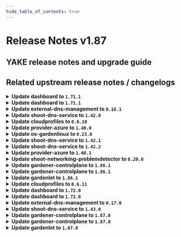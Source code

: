 ```yaml
---
hide_table_of_contents: true
---
```


# Release Notes v1.87

## YAKE release notes and upgrade guide

## Related upstream release notes / changelogs


<details>
<summary><b>Update dashboard to <code>1.71.1</code></b></summary>

# [gardener/dashboard]

## 🐛 Bug Fixes

- `[USER]` Fixed an issue where the error message `_all is not a function` was displayed on the `ALL PROJECTS` page. by @holgerkoser [#1663]

## Docker Images
- dashboard: `europe-docker.pkg.dev/gardener-project/releases/gardener/dashboard:1.71.1`


</details>

<details>
<summary><b>Update dashboard to <code>1.71.1</code></b></summary>

# [gardener/dashboard]

## 🐛 Bug Fixes

- `[USER]` Fixed an issue where the error message `_all is not a function` was displayed on the `ALL PROJECTS` page. by @holgerkoser [#1663]

## Docker Images
- dashboard: `europe-docker.pkg.dev/gardener-project/releases/gardener/dashboard:1.71.1`


</details>

<details>
<summary><b>Update external-dns-management to <code>0.16.1</code></b></summary>

# [gardener/external-dns-management]

## ⚠️ Breaking Changes

- `[OPERATOR]` Change OCI Image Registry from GCR (`eu.gcr.io/gardener-project`) to Artifact-Registry (`europe-docker.pkg.dev/gardener-project/releases`). Users should update their references.
   by @ccwienk [#342]
- `[OPERATOR]` rfc2136 provider expects TSIGSecret in base64 encoded format (previously base64 decoded was expected) by @Avarei [#347]
## ✨ New Features

- `[USER]` [AWS Route53] Create an additional alias `AAAA` record for load balancers (NLBs) if load balancer target domain name has an IPv6 address. by @MartinWeindel [#341]
## 🏃 Others

- `[OPERATOR]` Bumps golang from 1.21.4 to 1.21.5. by @dependabot[bot] [#338]
- `[DEVELOPER]` Remove vendoring by @MartinWeindel [#345]

## Docker Images
- dns-controller-manager: `europe-docker.pkg.dev/gardener-project/releases/dns-controller-manager:v0.16.1`


</details>

<details>
<summary><b>Update shoot-dns-service to <code>1.42.0</code></b></summary>

# [gardener/external-dns-management]

## ⚠️ Breaking Changes

- `[OPERATOR]` rfc2136 provider expects TSIGSecret in base64 encoded format (previously base64 decoded was expected) by @Avarei [gardener/external-dns-management#347]
- `[OPERATOR]` Change OCI Image Registry from GCR (`eu.gcr.io/gardener-project`) to Artifact-Registry (`europe-docker.pkg.dev/gardener-project/releases`). Users should update their references.
   by @ccwienk [gardener/external-dns-management#342]
## ✨ New Features

- `[USER]` [AWS Route53] Create an additional alias `AAAA` record for load balancers (NLBs) if load balancer target domain name has an IPv6 address. by @MartinWeindel [gardener/external-dns-management#341]
## 🏃 Others

- `[DEVELOPER]` Remove vendoring by @MartinWeindel [gardener/external-dns-management#345]
- `[OPERATOR]` Bumps golang from 1.21.4 to 1.21.5. by @dependabot[bot] [gardener/external-dns-management#338]
# [gardener/gardener-extension-shoot-dns-service]

## 🏃 Others

- `[OPERATOR]` Bump github.com/gardener/gardener from 1.85.0 to 1.86.0. by @MartinWeindel [#268]
- `[DEVELOPER]` Remove vendoring from project by @MartinWeindel [#268]

</details>

<details>
<summary><b>Update cloudprofiles to <code>0.6.10</code></b></summary>

**Full Changelog**: https://github.com/gardener-community/cloudprofiles/compare/0.6.9...0.6.10

</details>

<details>
<summary><b>Update provider-azure to <code>1.40.0</code></b></summary>

# [gardener/gardener-extension-provider-azure]

## ⚠️ Breaking Changes

- `[OPERATOR]` Change OCI Image Registry from GCR (`eu.gcr.io/gardener-project`) to Artifact-Registry (`europe-docker.pkg.dev/gardener-project/releases`). Users should update their references.
   by @ccwienk [#762]
## 🐛 Bug Fixes

- `[OPERATOR]` A bug which caused an empty `vmType` under certain conditions has been fixed. Empty `vmType`s prevent load balancers from being deleted on Kubernetes v1.28 shoots. by @oliver-goetz [#754]
## 🏃 Others

- `[DEVELOPER]` Add new unit tests. by @axel7born [#751]
- `[OPERATOR]` Updated azurecsi-file image -> `v1.29.2` by @kon-angelo [#760]
- `[OPERATOR]` Set azurefile-csi CSIDriver object to support ephemeral disks. by @kon-angelo [#756]
- `[OPERATOR]` Add new flow-based infrastructure reconciler. by @kon-angelo [#739]
- `[OPERATOR]` Set azurefile-csi CSIDriver object with `attachRequired` to false. by @kon-angelo [#756]
- `[DEPENDENCY]` Vendor gardener `v1.83.3` by @kon-angelo [#764]

## Docker Images
- gardener-extension-admission-azure: `europe-docker.pkg.dev/gardener-project/releases/gardener/extensions/admission-azure:v1.40.0`
- gardener-extension-provider-azure: `europe-docker.pkg.dev/gardener-project/releases/gardener/extensions/provider-azure:v1.40.0`


</details>

<details>
<summary><b>Update os-gardenlinux to <code>0.23.0</code></b></summary>

# [gardener/gardener-extension-os-gardenlinux]

## ⚠️ Breaking Changes

- `[OPERATOR]` Change OCI Image Registry from GCR (`eu.gcr.io/gardener-project`) to Artifact-Registry (`europe-docker.pkg.dev/gardener-project/releases`) by @ccwienk [#134]
- `[OPERATOR]` hardcoded cgroup driver for containerd and kubelet to systemd for ALL new nodes. Requires the Gardener installation to only have Gardenlinux versions with cgroups-v2 only. This includes GL 934 and up. by @danielfoehrKn [#133]
## 📰 Noteworthy

- `[OPERATOR]` This extension is now prepared to run with an enabled `UseGardenerNodeAgent` feature gate. by @rfranzke [#130]
## ✨ New Features

- `[USER]` `os-gardenlinux` extension now supports [Shoot Force Deletion](https://github.com/gardener/gardener/blob/master/docs/usage/shoot_operations.md#force-deletion).  by @acumino [#131]
## 🏃 Others

- `[OPERATOR]` The following dependency is updated:
  - github.com/gardener/gardener: v1.77.1-> v1.80.0
  - k8s.io/* : v0.26.3 -> v0.28.2
  - sigs.k8s.io/controller-runtime: v0.14.6-> v0.16.2 by @acumino [#127]

## Docker Images
- gardener-extension-os-gardenlinux: `europe-docker.pkg.dev/gardener-project/releases/gardener/extensions/os-gardenlinux:v0.23.0`


</details>

<details>
<summary><b>Update shoot-dns-service to <code>1.42.1</code></b></summary>

# [gardener/gardener-extension-shoot-dns-service]

## 🐛 Bug Fixes

- `[OPERATOR]` An issue has been fixed that led to invalid webhook configurations after the admission controller rotated the CA and server certificates. by @timuthy [#278]

</details>

<details>
<summary><b>Update shoot-dns-service to <code>1.42.2</code></b></summary>

# [gardener/gardener-extension-shoot-dns-service]

## 🏃 Others

- `[OPERATOR]` Downgrade dns-controller-manager from `v0.16.1` to `v0.16.0` to disable newly introduced feature "Create alias AAAA records for load balancers if target domain name has an IPv6 address" because of leaking `AAAA` under some circumstances. by @MartinWeindel [#279]

</details>

<details>
<summary><b>Update provider-azure to <code>1.40.1</code></b></summary>

# [gardener/gardener-extension-provider-azure]

## 🐛 Bug Fixes

- `[USER]` Disk detachment step is skipped while terminating terminal state vms. Terminal state vms have `provisioningState` as `Failed` by @himanshu-kun [#773]

## Docker Images
- gardener-extension-admission-azure: `europe-docker.pkg.dev/gardener-project/releases/gardener/extensions/admission-azure:v1.40.1`
- gardener-extension-provider-azure: `europe-docker.pkg.dev/gardener-project/releases/gardener/extensions/provider-azure:v1.40.1`


</details>

<details>
<summary><b>Update shoot-networking-problemdetector to <code>0.20.0</code></b></summary>

# [gardener/network-problem-detector]

## ⚠️ Breaking Changes

- `[OPERATOR]` Change OCI Image Registry from GCR (`eu.gcr.io/gardener-project`) to Artifact-Registry (`europe-docker.pkg.dev/gardener-project/releases`). Users should update their references.
   by @ccwienk [gardener/network-problem-detector#53]
## 🏃 Others

- `[OPERATOR]` Bumps golang from 1.21.3 to 1.21.4. by @dependabot[bot] [gardener/network-problem-detector#51]
- `[OPERATOR]` Fix image repository for releases by @MartinWeindel [gardener/network-problem-detector#55]
- `[OPERATOR]` Bumps golang from 1.21.4 to 1.21.5. by @dependabot[bot] [gardener/network-problem-detector#52]
- `[DEVELOPER]` remove vendoring by @MartinWeindel [gardener/network-problem-detector#54]
# [gardener/gardener-extension-shoot-networking-problemdetector]

## 🏃 Others

- `[OPERATOR]` Bump github.com/gardener/gardener from 1.84.0 to 1.84.1. by @dependabot[bot] [#106]
- `[OPERATOR]` Bump github.com/gardener/gardener from 1.81.1 to 1.82.0. by @dependabot[bot] [#99]
- `[OPERATOR]` Bump github.com/gardener/gardener from 1.83.0 to 1.84.0. by @dependabot[bot] [#105]
- `[OPERATOR]` Bump github.com/gardener/gardener from 1.82.0 to 1.82.1. by @dependabot[bot] [#100]
- `[OPERATOR]` Bump github.com/gardener/gardener from 1.85.0 to 1.86.0. by @dependabot[bot] [#111]
- `[OPERATOR]` Bump github.com/gardener/gardener from 1.82.1 to 1.83.0. by @dependabot[bot] [#102]
- `[OPERATOR]` Bumps [github.com/gardener/gardener](https://github.com/gardener/gardener) from 1.80.1 to 1.81.1. by @dependabot[bot] [#97]
- `[OPERATOR]` Bump github.com/gardener/gardener from 1.84.1 to 1.85.0. by @dependabot[bot] [#108]

## Docker Images
- gardener-extension-shoot-networking-problemdetector: `europe-docker.pkg.dev/gardener-project/releases/gardener/extensions/shoot-networking-problemdetector:v0.20.0`


</details>

<details>
<summary><b>Update gardener-controlplane to <code>1.86.1</code></b></summary>

# [gardener/etcd-druid]

## ⚠️ Breaking Changes

- `[OPERATOR]` Change OCI Image Registry from GCR (`eu.gcr.io/gardener-project`) to Artifact-Registry (`europe-docker.pkg.dev/gardener-project/releases`). Users should update their references. by @shreyas-s-rao [gardener/etcd-druid#756]
# [gardener/etcd-backup-restore]

## 🏃 Others

- `[OPERATOR]` Dynamic loading of IaaS credentials is now optimized to make use of file system information instead of calculating a hash of the credentials to detect changes. by @renormalize [gardener/etcd-backup-restore#670]
- `[OPERATOR]` A regression in chunk deletion behavior for openstack provider has now been fixed. by @shreyas-s-rao [gardener/etcd-backup-restore#703]
- `[OPERATOR]` Add unit tests for chunk deletion by @anveshreddy18 [gardener/etcd-backup-restore#685]
- `[USER]` Add support for overriding storage API endpoint for provider GCS, by setting environment variable `GOOGLE_STORAGE_API_ENDPOINT`, with the value in the format `http[s]://host[:port]/storage/v1/`. ⚠️ Note: GCS storage API endpoint will not be overridden for `copy` subcommand, since backup buckets may reside in different regions. by @shreyas-s-rao [gardener/etcd-backup-restore#691]

## Docker Images
- admission-controller-linux-amd64: `eu.gcr.io/gardener-project/gardener/admission-controller:v1.86.1`
- apiserver-linux-amd64: `eu.gcr.io/gardener-project/gardener/apiserver:v1.86.1`
- controller-manager-linux-amd64: `eu.gcr.io/gardener-project/gardener/controller-manager:v1.86.1`
- gardenlet-linux-amd64: `eu.gcr.io/gardener-project/gardener/gardenlet:v1.86.1`
- node-agent-linux-amd64: `eu.gcr.io/gardener-project/gardener/node-agent:v1.86.1`
- operator-linux-amd64: `eu.gcr.io/gardener-project/gardener/operator:v1.86.1`
- resource-manager-linux-amd64: `eu.gcr.io/gardener-project/gardener/resource-manager:v1.86.1`
- scheduler-linux-amd64: `eu.gcr.io/gardener-project/gardener/scheduler:v1.86.1`


</details>

<details>
<summary><b>Update gardener-controlplane to <code>1.86.1</code></b></summary>

# [gardener/etcd-druid]

## ⚠️ Breaking Changes

- `[OPERATOR]` Change OCI Image Registry from GCR (`eu.gcr.io/gardener-project`) to Artifact-Registry (`europe-docker.pkg.dev/gardener-project/releases`). Users should update their references. by @shreyas-s-rao [gardener/etcd-druid#756]
# [gardener/etcd-backup-restore]

## 🏃 Others

- `[OPERATOR]` Dynamic loading of IaaS credentials is now optimized to make use of file system information instead of calculating a hash of the credentials to detect changes. by @renormalize [gardener/etcd-backup-restore#670]
- `[OPERATOR]` A regression in chunk deletion behavior for openstack provider has now been fixed. by @shreyas-s-rao [gardener/etcd-backup-restore#703]
- `[OPERATOR]` Add unit tests for chunk deletion by @anveshreddy18 [gardener/etcd-backup-restore#685]
- `[USER]` Add support for overriding storage API endpoint for provider GCS, by setting environment variable `GOOGLE_STORAGE_API_ENDPOINT`, with the value in the format `http[s]://host[:port]/storage/v1/`. ⚠️ Note: GCS storage API endpoint will not be overridden for `copy` subcommand, since backup buckets may reside in different regions. by @shreyas-s-rao [gardener/etcd-backup-restore#691]

## Docker Images
- admission-controller-linux-amd64: `eu.gcr.io/gardener-project/gardener/admission-controller:v1.86.1`
- apiserver-linux-amd64: `eu.gcr.io/gardener-project/gardener/apiserver:v1.86.1`
- controller-manager-linux-amd64: `eu.gcr.io/gardener-project/gardener/controller-manager:v1.86.1`
- gardenlet-linux-amd64: `eu.gcr.io/gardener-project/gardener/gardenlet:v1.86.1`
- node-agent-linux-amd64: `eu.gcr.io/gardener-project/gardener/node-agent:v1.86.1`
- operator-linux-amd64: `eu.gcr.io/gardener-project/gardener/operator:v1.86.1`
- resource-manager-linux-amd64: `eu.gcr.io/gardener-project/gardener/resource-manager:v1.86.1`
- scheduler-linux-amd64: `eu.gcr.io/gardener-project/gardener/scheduler:v1.86.1`


</details>

<details>
<summary><b>Update gardenlet to <code>1.86.1</code></b></summary>

# [gardener/etcd-druid]

## ⚠️ Breaking Changes

- `[OPERATOR]` Change OCI Image Registry from GCR (`eu.gcr.io/gardener-project`) to Artifact-Registry (`europe-docker.pkg.dev/gardener-project/releases`). Users should update their references. by @shreyas-s-rao [gardener/etcd-druid#756]
# [gardener/etcd-backup-restore]

## 🏃 Others

- `[OPERATOR]` Dynamic loading of IaaS credentials is now optimized to make use of file system information instead of calculating a hash of the credentials to detect changes. by @renormalize [gardener/etcd-backup-restore#670]
- `[OPERATOR]` A regression in chunk deletion behavior for openstack provider has now been fixed. by @shreyas-s-rao [gardener/etcd-backup-restore#703]
- `[OPERATOR]` Add unit tests for chunk deletion by @anveshreddy18 [gardener/etcd-backup-restore#685]
- `[USER]` Add support for overriding storage API endpoint for provider GCS, by setting environment variable `GOOGLE_STORAGE_API_ENDPOINT`, with the value in the format `http[s]://host[:port]/storage/v1/`. ⚠️ Note: GCS storage API endpoint will not be overridden for `copy` subcommand, since backup buckets may reside in different regions. by @shreyas-s-rao [gardener/etcd-backup-restore#691]

## Docker Images
- admission-controller-linux-amd64: `eu.gcr.io/gardener-project/gardener/admission-controller:v1.86.1`
- apiserver-linux-amd64: `eu.gcr.io/gardener-project/gardener/apiserver:v1.86.1`
- controller-manager-linux-amd64: `eu.gcr.io/gardener-project/gardener/controller-manager:v1.86.1`
- gardenlet-linux-amd64: `eu.gcr.io/gardener-project/gardener/gardenlet:v1.86.1`
- node-agent-linux-amd64: `eu.gcr.io/gardener-project/gardener/node-agent:v1.86.1`
- operator-linux-amd64: `eu.gcr.io/gardener-project/gardener/operator:v1.86.1`
- resource-manager-linux-amd64: `eu.gcr.io/gardener-project/gardener/resource-manager:v1.86.1`
- scheduler-linux-amd64: `eu.gcr.io/gardener-project/gardener/scheduler:v1.86.1`


</details>

<details>
<summary><b>Update cloudprofiles to <code>0.6.11</code></b></summary>

**Full Changelog**: https://github.com/gardener-community/cloudprofiles/compare/0.6.10...0.6.11

</details>

<details>
<summary><b>Update dashboard to <code>1.72.0</code></b></summary>

# [gardener/dashboard]

## ⚠️ Breaking Changes

- `[USER]` Removed support for deprecated annotations. These annotations have been deprecated long time ago:
  - `garden.sapcloud.io/createdBy`. If you still have a cluster using this annotation, you can migrate it manually to `dashboard.gardener.cloud/created-by` if you need to
  - `shoot.garden.sapcloud.io/ignore`: If you still have a cluster using this annotation, you can migrate it manually to `shoot.gardener.cloud/ignore` if you need to by @grolu [#1669]
## ✨ New Features

- `[USER]` Streamlined Kubernetes cluster upgrades for enhanced user experience. We've removed non-eligible versions from the upgrade selection, replacing them with a hint to indicate the existence of more versions. Additionally, only supported versions are now highlighted on the version chip. To aid in version management, chips for deprecated versions will now display in a warning color, alerting users to the need for an upgrade by @grolu [#1683]
- `[USER]` Hidden GitHub comments will no longer be displayed on the Cluster Details page. by @holgerkoser [#1675]
- `[USER]` Added support to request a time-limited kubeconfig on the cluster details page. The lifetime can be configured on the settings page. This feature is disabled by default and can be enabled by the gardener dashboard operator. by @grolu [#1666]
- `[OPERATOR]` The feature to request a time-limited kubeconfig is disabled by default. You can enabled it via `.Values.global.dashboard.frontendConfig.shootAdminKubeconfig.enabled`. The maximum expiration seconds can be controlled via `.Values.global.dashboard.frontendConfig.shootAdminKubeconfig.maxExpirationSeconds`. by @grolu [#1666]
## 🐛 Bug Fixes

- `[USER]` The broken link to the permission configuration documentation for Azure secrets was fixed. by @MrBatschner [#1667]
- `[USER]` Fixed an issue on the member management page. Update members and service account dialog did not render correctly because of an issue with the input validation by @grolu [#1686]
- `[USER]` Project list: fixed issue where the second entry is highlighted on key-down in some cases by @petersutter [#1687]
- `[USER]` Fixed email check for account names: Non email user accounts are no longer converted to a `mailto` link by @grolu [#1669]
- `[USER]` Resolved an issue from Dashboard version `1.70` that prevented the display of descriptions in the 'Update Cluster Version' dropdown selection by @grolu [#1672]
- `[USER]` Improved Navigation in project list filter: Disabled spell check to enhance arrow key navigation reliability. This update addresses an issue where spell check functionality occasionally interfered with keyboard navigation by @grolu [#1696]
- `[USER]` Resolved a styling issue that affected the hover functionality in the Safari browser by @grolu [#1696]
## 🏃 Others

- `[USER]` Introduced tonal variations to our chips and alert designs, previously defined with outline styles by @grolu [#1681]
## 📖 Documentation

- `[USER]` Enhanced the `Connect Kubectl` documentation by @petersutter [#1679]
- `[DEVELOPER]` Updated the `Project Operations` kubeconfig documentation by @n-boshnakov [#1673]

## Docker Images
- dashboard: `europe-docker.pkg.dev/gardener-project/releases/gardener/dashboard:1.72.0`


</details>

<details>
<summary><b>Update dashboard to <code>1.72.0</code></b></summary>

# [gardener/dashboard]

## ⚠️ Breaking Changes

- `[USER]` Removed support for deprecated annotations. These annotations have been deprecated long time ago:
  - `garden.sapcloud.io/createdBy`. If you still have a cluster using this annotation, you can migrate it manually to `dashboard.gardener.cloud/created-by` if you need to
  - `shoot.garden.sapcloud.io/ignore`: If you still have a cluster using this annotation, you can migrate it manually to `shoot.gardener.cloud/ignore` if you need to by @grolu [#1669]
## ✨ New Features

- `[USER]` Streamlined Kubernetes cluster upgrades for enhanced user experience. We've removed non-eligible versions from the upgrade selection, replacing them with a hint to indicate the existence of more versions. Additionally, only supported versions are now highlighted on the version chip. To aid in version management, chips for deprecated versions will now display in a warning color, alerting users to the need for an upgrade by @grolu [#1683]
- `[USER]` Hidden GitHub comments will no longer be displayed on the Cluster Details page. by @holgerkoser [#1675]
- `[USER]` Added support to request a time-limited kubeconfig on the cluster details page. The lifetime can be configured on the settings page. This feature is disabled by default and can be enabled by the gardener dashboard operator. by @grolu [#1666]
- `[OPERATOR]` The feature to request a time-limited kubeconfig is disabled by default. You can enabled it via `.Values.global.dashboard.frontendConfig.shootAdminKubeconfig.enabled`. The maximum expiration seconds can be controlled via `.Values.global.dashboard.frontendConfig.shootAdminKubeconfig.maxExpirationSeconds`. by @grolu [#1666]
## 🐛 Bug Fixes

- `[USER]` The broken link to the permission configuration documentation for Azure secrets was fixed. by @MrBatschner [#1667]
- `[USER]` Fixed an issue on the member management page. Update members and service account dialog did not render correctly because of an issue with the input validation by @grolu [#1686]
- `[USER]` Project list: fixed issue where the second entry is highlighted on key-down in some cases by @petersutter [#1687]
- `[USER]` Fixed email check for account names: Non email user accounts are no longer converted to a `mailto` link by @grolu [#1669]
- `[USER]` Resolved an issue from Dashboard version `1.70` that prevented the display of descriptions in the 'Update Cluster Version' dropdown selection by @grolu [#1672]
- `[USER]` Improved Navigation in project list filter: Disabled spell check to enhance arrow key navigation reliability. This update addresses an issue where spell check functionality occasionally interfered with keyboard navigation by @grolu [#1696]
- `[USER]` Resolved a styling issue that affected the hover functionality in the Safari browser by @grolu [#1696]
## 🏃 Others

- `[USER]` Introduced tonal variations to our chips and alert designs, previously defined with outline styles by @grolu [#1681]
## 📖 Documentation

- `[USER]` Enhanced the `Connect Kubectl` documentation by @petersutter [#1679]
- `[DEVELOPER]` Updated the `Project Operations` kubeconfig documentation by @n-boshnakov [#1673]

## Docker Images
- dashboard: `europe-docker.pkg.dev/gardener-project/releases/gardener/dashboard:1.72.0`


</details>

<details>
<summary><b>Update external-dns-management to <code>0.17.0</code></b></summary>

# [gardener/external-dns-management]

## ✨ New Features

- `[USER]` [aws-route53] Support dual-stack AWS load balancers by creating additional AAAA record with alias target if annotation `service.beta.kubernetes.io/aws-load-balancer-ip-address-type=dualstack` (services only) or `dns.gardener.cloud/ip-stack=dual-stack` (ingresses,dnsentries, and services) is set. by @MartinWeindel [#350]
## 🏃 Others

- `[DEVELOPER]` Move canonicalhostedzone map of `aws-route53` provider to own package to allow reuse in [gardener/provider-aws](https://github.com/gardener/gardener-extension-provider-aws/). by @MartinWeindel [#348]

## Docker Images
- dns-controller-manager: `europe-docker.pkg.dev/gardener-project/releases/dns-controller-manager:v0.17.0`


</details>

<details>
<summary><b>Update shoot-dns-service to <code>1.43.0</code></b></summary>

# [gardener/external-dns-management]

## ✨ New Features

- `[USER]` [aws-route53] Support dual-stack AWS load balancers by creating additional AAAA record with alias target if annotation `service.beta.kubernetes.io/aws-load-balancer-ip-address-type=dualstack` (services only) or `dns.gardener.cloud/ip-stack=dual-stack` (ingresses,dnsentries, and services) is set. by @MartinWeindel [gardener/external-dns-management#350]
## 🏃 Others

- `[DEVELOPER]` Move canonicalhostedzone map of `aws-route53` provider to own package to allow reuse in [gardener/provider-aws](https://github.com/gardener/gardener-extension-provider-aws/). by @MartinWeindel [gardener/external-dns-management#348]
# [gardener/gardener-extension-shoot-dns-service]

## 🏃 Others

- `[OPERATOR]` The requirement for the admission controller to need cluster-wide read permissions for secrets has been dropped. by @timuthy [#280]
- `[OPERATOR]` Bumps golang from 1.21.5 to 1.21.6. by @dependabot[bot] [#283]
- `[DEVELOPER]` An issue causing the testmachinery test to fail to due to an outdated golang version in the TestDefinition is now fixed. by @ialidzhikov [#282]

## Docker Images
- gardener-extension-admission-shoot-dns-service: `europe-docker.pkg.dev/gardener-project/releases/gardener/extensions/admission-shoot-dns-service:v1.43.0`
- gardener-extension-shoot-dns-service: `europe-docker.pkg.dev/gardener-project/releases/gardener/extensions/shoot-dns-service:v1.43.0`


</details>

<details>
<summary><b>Update gardener-controlplane to <code>1.87.0</code></b></summary>

# [gardener/gardener]

## ⚠️ Breaking Changes

- `[DEPENDENCY]` The signature of `github.com/gardener/gardener/pkg/chartrenderer.RenderedChart#Files` has changed. by @acumino [#8877]
- `[OPERATOR]` The deprecated field `seed.spec.secretRef` has been removed from the Seed API. Please check your `Seed`s and remove any usage before upgrading to this Gardener version. by @acumino [#8896]
- `[OPERATOR]` Migration code for Plutono and Vali is now removed. Consider manual cleanup for longterm broken Shoots as described in the PR to avoid leaking Loki's PV. by @rickardsjp [#8999]
- `[DEVELOPER]` The `pkg/resourcemanager/predicate.ClassFilter.Active` function was replaced by `IsTransferringResponsibility` and `IsWaitForCleanupRequired`.   
  - `pkg/resourcemanager/predicate.ClassFilter.IsTransferringResponsibility` should be used to check whether the `.spec.class` field of a `ManagedResource` has changed and let the controller which was previously responsible for the `ManagedResource` perform any additional/cleanup tasks.  
  - `pkg/resourcemanager/predicate.ClassFilter.IsWaitForCleanupRequired` should be used by the controller to which the responsibility was transferred to determine whether it should wait for any tasks/cleanup activities made by the previously responsible controller. by @Kostov6 [#8886]
## 📰 Noteworthy

- `[OPERATOR]` The `ContainerdRegistryHostsDir` feature gate has been promoted to GA and is now locked to "enabled by default". by @ialidzhikov [#8979]
## ✨ New Features

- `[OPERATOR]` When hibernating a cluster, Gardener now assigns an error code `ERR_CLEANUP_CLUSTER_RESOURCES` to shoot clusters if (user) pods are still running in namespaces other than `kube-system`. by @benedictweis [#9060]
- `[OPERATOR]` `node-agent` checks health of `containerd` and `kubelet` now. This replaces the previous bash implementation of these health checks. by @majst01 [#8786]
- `[OPERATOR]` Gardener can now support clusters with Kubernetes version 1.29. To allow creation/update of 1.29 clusters you will have to update the version of your provider extension(s) to a version that supports 1.29 as well. Please consult the respective releases and notes in the provider extension's repository. by @acumino [#8976]
- `[OPERATOR]` The components managed by gardener now use PDBs with `unhealthyPodEvictionPolicy: AlwaysAllow` for clusters with kubernetes version >= 1.26. (For v1.26 clusters (shoots and virtual-garden cluster), the featuregate `PDBUnhealthyPodEvictionPolicy ` needs to be turned on in the kube-apiserver. From v1.27 this is enabled by default.) by @shafeeqes [#8969]
- `[DEVELOPER]` Add local setup for dual-stack seeds. by @axel7born [#8983]
- `[DEVELOPER]` Gardener can now support clusters with Kubernetes version 1.29. Extension developers have to prepare individual extensions as well to work with 1.29. by @acumino [#8976]
## 🐛 Bug Fixes

- `[OPERATOR]` False positive `PrometheusCantScrape` alerts for the etcd-druid job in the shoot control plane are no longer firing, even if the `--enable-backup-compaction` feature of `etcd-druid` is not turned on. by @istvanballok [#8988]
- `[OPERATOR]` Allow the `dependency-watchdog-prober` to patch `deployments` and `deployments/scale` resources. by @aaronfern [#9036]
- `[DEVELOPER]` Local single-zone gardener development setups should now work as expected again even if the istio ingress pods are not scheduled on the control plane node. by @ScheererJ [#8998]
- `[DEVELOPER]` Local gardener-operator and multi-zone gardener development setups now use `externalTrafficPolicy: Local` for inbound communication to mitigate cross-node network problems. by @ScheererJ [#8972]
## 🏃 Others

- `[OPERATOR]` The following dependency has been updated:  
  - `k8s.io/helm@v2.17.0+incompatible` -> `helm.sh/helm/v3@v3.10.3` by @acumino [#8877]
- `[OPERATOR]` Spreading istio pods across hosts is now enforced if there are enough hosts in a particular zone. by @ScheererJ [#8970]
- `[OPERATOR]` The following images are updated:  
  - `europe-docker.pkg.dev/gardener-project/releases/3rd/kubesphere/fluent-operator`: v2.3.0 -> v2.7.0  
  - `europe-docker.pkg.dev/gardener-project/releases/3rd/kubesphere/fluent-bit`: v2.1.4 -> v2.2.0 by @nickytd [#9031]
- `[OPERATOR]` The reliability of `kube-state-metrics` in the `garden` namespace of the `Seed` cluster has been improved to minimize periods of unavailability for Prometheus metric collection by @petersutter [#8931]
- `[OPERATOR]` The following image is updated:  
  - `quay.io/prometheus/prometheus`: `v2.47.0` -> `v2.48.1` by @istvanballok [#8994]
- `[OPERATOR]` kube-proxy is now running in non-privileged mode for K8s >= 1.29 Shoots. The work that needs privileged mode is extracted to an init container. See https://www.kubernetes.dev/blog/2024/01/05/kube-proxy-non-privileged/. by @shafeeqes [#9000]
- `[OPERATOR]` Plutono is updated to v7.5.28.  
  Vali and Valitail are updated to v2.2.13. by @nickytd [#9010]
- `[OPERATOR]` `nginx-ingress-controller` image is updated to `v1.9.5`. by @shafeeqes [#8997]
- `[OPERATOR]` Istio ingress gateway dashboard now always shows a graph for all istio namespaces even if no traffic was received in some of them. by @ScheererJ [#9032]
- `[OPERATOR]` kube-proxy's sidecar container no longer installs its tools at runtime, but comes with its toolset pre-installed. by @ScheererJ [#9006]
- `[DEVELOPER]` On startup, `gardenlet` now removes the `resources.gardener.cloud/gardener-resource-manager` finalizer from `Secret`s related to `ManagedResource`s. by @Kostov6 [#8912]
# [gardener/etcd-druid]

## ⚠️ Breaking Changes

- `[OPERATOR]` `EtcdWrapper` has progressed from the alpha stage to the beta stage, which now allows for its default usage in etcd-druid. If you prefer to continue using the etcd-custom-image, you can disable the EtcdWrapper by adjusting the feature flag. by @ishan16696 [gardener/etcd-druid#744]
## ✨ New Features

- `[USER]` Add support for overriding storage API endpoint for provider GCS, by adding new field `storageAPIEndpoint` in the GCP/GCS backup secret, with the value in the format `http[s]://host[:port]/storage/v1/`. ⚠️ Note: GCS storage API endpoint will not be overridden for `EtcdCopyBackupsTask`s, since backup buckets may reside in different regions. by @shreyas-s-rao [gardener/etcd-druid#737]
## 🏃 Others

- `[OPERATOR]` Adds documentation for local setup of Etcd Druid by @anveshreddy18 [gardener/etcd-druid#721]
- `[OPERATOR]` Documentation for the controllers of etcd-druid by @renormalize [gardener/etcd-druid#722]
- `[DEVELOPER]` Upgrade to go 1.21.4 by @seshachalam-yv [gardener/etcd-druid#727]
# [gardener/vpn2]

## 🏃 Others

- `[USER]` Security improvements to the `openvpn` configuration. Due to backwards incompatible change between the vpn server and client a short downtime is to be expected during the initial upgrade. by @dimityrmirchev [gardener/vpn2#53]
# [gardener/etcd-wrapper]

## 🏃 Others

- `[OPERATOR]` The `etcd` process now runs with umask set to `0077`, this way the files it creates have no permissions on `group` and `others` level. by @AleksandarSavchev [gardener/etcd-wrapper#16]

## Docker Images
- admission-controller: `europe-docker.pkg.dev/gardener-project/releases/gardener/admission-controller:v1.87.0`
- apiserver: `europe-docker.pkg.dev/gardener-project/releases/gardener/apiserver:v1.87.0`
- controller-manager: `europe-docker.pkg.dev/gardener-project/releases/gardener/controller-manager:v1.87.0`
- gardenlet: `europe-docker.pkg.dev/gardener-project/releases/gardener/gardenlet:v1.87.0`
- node-agent: `europe-docker.pkg.dev/gardener-project/releases/gardener/node-agent:v1.87.0`
- operator: `europe-docker.pkg.dev/gardener-project/releases/gardener/operator:v1.87.0`
- resource-manager: `europe-docker.pkg.dev/gardener-project/releases/gardener/resource-manager:v1.87.0`
- scheduler: `europe-docker.pkg.dev/gardener-project/releases/gardener/scheduler:v1.87.0`


</details>

<details>
<summary><b>Update gardener-controlplane to <code>1.87.0</code></b></summary>

# [gardener/gardener]

## ⚠️ Breaking Changes

- `[DEPENDENCY]` The signature of `github.com/gardener/gardener/pkg/chartrenderer.RenderedChart#Files` has changed. by @acumino [#8877]
- `[OPERATOR]` The deprecated field `seed.spec.secretRef` has been removed from the Seed API. Please check your `Seed`s and remove any usage before upgrading to this Gardener version. by @acumino [#8896]
- `[OPERATOR]` Migration code for Plutono and Vali is now removed. Consider manual cleanup for longterm broken Shoots as described in the PR to avoid leaking Loki's PV. by @rickardsjp [#8999]
- `[DEVELOPER]` The `pkg/resourcemanager/predicate.ClassFilter.Active` function was replaced by `IsTransferringResponsibility` and `IsWaitForCleanupRequired`.   
  - `pkg/resourcemanager/predicate.ClassFilter.IsTransferringResponsibility` should be used to check whether the `.spec.class` field of a `ManagedResource` has changed and let the controller which was previously responsible for the `ManagedResource` perform any additional/cleanup tasks.  
  - `pkg/resourcemanager/predicate.ClassFilter.IsWaitForCleanupRequired` should be used by the controller to which the responsibility was transferred to determine whether it should wait for any tasks/cleanup activities made by the previously responsible controller. by @Kostov6 [#8886]
## 📰 Noteworthy

- `[OPERATOR]` The `ContainerdRegistryHostsDir` feature gate has been promoted to GA and is now locked to "enabled by default". by @ialidzhikov [#8979]
## ✨ New Features

- `[OPERATOR]` When hibernating a cluster, Gardener now assigns an error code `ERR_CLEANUP_CLUSTER_RESOURCES` to shoot clusters if (user) pods are still running in namespaces other than `kube-system`. by @benedictweis [#9060]
- `[OPERATOR]` `node-agent` checks health of `containerd` and `kubelet` now. This replaces the previous bash implementation of these health checks. by @majst01 [#8786]
- `[OPERATOR]` Gardener can now support clusters with Kubernetes version 1.29. To allow creation/update of 1.29 clusters you will have to update the version of your provider extension(s) to a version that supports 1.29 as well. Please consult the respective releases and notes in the provider extension's repository. by @acumino [#8976]
- `[OPERATOR]` The components managed by gardener now use PDBs with `unhealthyPodEvictionPolicy: AlwaysAllow` for clusters with kubernetes version >= 1.26. (For v1.26 clusters (shoots and virtual-garden cluster), the featuregate `PDBUnhealthyPodEvictionPolicy ` needs to be turned on in the kube-apiserver. From v1.27 this is enabled by default.) by @shafeeqes [#8969]
- `[DEVELOPER]` Add local setup for dual-stack seeds. by @axel7born [#8983]
- `[DEVELOPER]` Gardener can now support clusters with Kubernetes version 1.29. Extension developers have to prepare individual extensions as well to work with 1.29. by @acumino [#8976]
## 🐛 Bug Fixes

- `[OPERATOR]` False positive `PrometheusCantScrape` alerts for the etcd-druid job in the shoot control plane are no longer firing, even if the `--enable-backup-compaction` feature of `etcd-druid` is not turned on. by @istvanballok [#8988]
- `[OPERATOR]` Allow the `dependency-watchdog-prober` to patch `deployments` and `deployments/scale` resources. by @aaronfern [#9036]
- `[DEVELOPER]` Local single-zone gardener development setups should now work as expected again even if the istio ingress pods are not scheduled on the control plane node. by @ScheererJ [#8998]
- `[DEVELOPER]` Local gardener-operator and multi-zone gardener development setups now use `externalTrafficPolicy: Local` for inbound communication to mitigate cross-node network problems. by @ScheererJ [#8972]
## 🏃 Others

- `[OPERATOR]` The following dependency has been updated:  
  - `k8s.io/helm@v2.17.0+incompatible` -> `helm.sh/helm/v3@v3.10.3` by @acumino [#8877]
- `[OPERATOR]` Spreading istio pods across hosts is now enforced if there are enough hosts in a particular zone. by @ScheererJ [#8970]
- `[OPERATOR]` The following images are updated:  
  - `europe-docker.pkg.dev/gardener-project/releases/3rd/kubesphere/fluent-operator`: v2.3.0 -> v2.7.0  
  - `europe-docker.pkg.dev/gardener-project/releases/3rd/kubesphere/fluent-bit`: v2.1.4 -> v2.2.0 by @nickytd [#9031]
- `[OPERATOR]` The reliability of `kube-state-metrics` in the `garden` namespace of the `Seed` cluster has been improved to minimize periods of unavailability for Prometheus metric collection by @petersutter [#8931]
- `[OPERATOR]` The following image is updated:  
  - `quay.io/prometheus/prometheus`: `v2.47.0` -> `v2.48.1` by @istvanballok [#8994]
- `[OPERATOR]` kube-proxy is now running in non-privileged mode for K8s >= 1.29 Shoots. The work that needs privileged mode is extracted to an init container. See https://www.kubernetes.dev/blog/2024/01/05/kube-proxy-non-privileged/. by @shafeeqes [#9000]
- `[OPERATOR]` Plutono is updated to v7.5.28.  
  Vali and Valitail are updated to v2.2.13. by @nickytd [#9010]
- `[OPERATOR]` `nginx-ingress-controller` image is updated to `v1.9.5`. by @shafeeqes [#8997]
- `[OPERATOR]` Istio ingress gateway dashboard now always shows a graph for all istio namespaces even if no traffic was received in some of them. by @ScheererJ [#9032]
- `[OPERATOR]` kube-proxy's sidecar container no longer installs its tools at runtime, but comes with its toolset pre-installed. by @ScheererJ [#9006]
- `[DEVELOPER]` On startup, `gardenlet` now removes the `resources.gardener.cloud/gardener-resource-manager` finalizer from `Secret`s related to `ManagedResource`s. by @Kostov6 [#8912]
# [gardener/etcd-druid]

## ⚠️ Breaking Changes

- `[OPERATOR]` `EtcdWrapper` has progressed from the alpha stage to the beta stage, which now allows for its default usage in etcd-druid. If you prefer to continue using the etcd-custom-image, you can disable the EtcdWrapper by adjusting the feature flag. by @ishan16696 [gardener/etcd-druid#744]
## ✨ New Features

- `[USER]` Add support for overriding storage API endpoint for provider GCS, by adding new field `storageAPIEndpoint` in the GCP/GCS backup secret, with the value in the format `http[s]://host[:port]/storage/v1/`. ⚠️ Note: GCS storage API endpoint will not be overridden for `EtcdCopyBackupsTask`s, since backup buckets may reside in different regions. by @shreyas-s-rao [gardener/etcd-druid#737]
## 🏃 Others

- `[OPERATOR]` Adds documentation for local setup of Etcd Druid by @anveshreddy18 [gardener/etcd-druid#721]
- `[OPERATOR]` Documentation for the controllers of etcd-druid by @renormalize [gardener/etcd-druid#722]
- `[DEVELOPER]` Upgrade to go 1.21.4 by @seshachalam-yv [gardener/etcd-druid#727]
# [gardener/vpn2]

## 🏃 Others

- `[USER]` Security improvements to the `openvpn` configuration. Due to backwards incompatible change between the vpn server and client a short downtime is to be expected during the initial upgrade. by @dimityrmirchev [gardener/vpn2#53]
# [gardener/etcd-wrapper]

## 🏃 Others

- `[OPERATOR]` The `etcd` process now runs with umask set to `0077`, this way the files it creates have no permissions on `group` and `others` level. by @AleksandarSavchev [gardener/etcd-wrapper#16]

## Docker Images
- admission-controller: `europe-docker.pkg.dev/gardener-project/releases/gardener/admission-controller:v1.87.0`
- apiserver: `europe-docker.pkg.dev/gardener-project/releases/gardener/apiserver:v1.87.0`
- controller-manager: `europe-docker.pkg.dev/gardener-project/releases/gardener/controller-manager:v1.87.0`
- gardenlet: `europe-docker.pkg.dev/gardener-project/releases/gardener/gardenlet:v1.87.0`
- node-agent: `europe-docker.pkg.dev/gardener-project/releases/gardener/node-agent:v1.87.0`
- operator: `europe-docker.pkg.dev/gardener-project/releases/gardener/operator:v1.87.0`
- resource-manager: `europe-docker.pkg.dev/gardener-project/releases/gardener/resource-manager:v1.87.0`
- scheduler: `europe-docker.pkg.dev/gardener-project/releases/gardener/scheduler:v1.87.0`


</details>

<details>
<summary><b>Update gardenlet to <code>1.87.0</code></b></summary>

# [gardener/gardener]

## ⚠️ Breaking Changes

- `[DEPENDENCY]` The signature of `github.com/gardener/gardener/pkg/chartrenderer.RenderedChart#Files` has changed. by @acumino [#8877]
- `[OPERATOR]` The deprecated field `seed.spec.secretRef` has been removed from the Seed API. Please check your `Seed`s and remove any usage before upgrading to this Gardener version. by @acumino [#8896]
- `[OPERATOR]` Migration code for Plutono and Vali is now removed. Consider manual cleanup for longterm broken Shoots as described in the PR to avoid leaking Loki's PV. by @rickardsjp [#8999]
- `[DEVELOPER]` The `pkg/resourcemanager/predicate.ClassFilter.Active` function was replaced by `IsTransferringResponsibility` and `IsWaitForCleanupRequired`.   
  - `pkg/resourcemanager/predicate.ClassFilter.IsTransferringResponsibility` should be used to check whether the `.spec.class` field of a `ManagedResource` has changed and let the controller which was previously responsible for the `ManagedResource` perform any additional/cleanup tasks.  
  - `pkg/resourcemanager/predicate.ClassFilter.IsWaitForCleanupRequired` should be used by the controller to which the responsibility was transferred to determine whether it should wait for any tasks/cleanup activities made by the previously responsible controller. by @Kostov6 [#8886]
## 📰 Noteworthy

- `[OPERATOR]` The `ContainerdRegistryHostsDir` feature gate has been promoted to GA and is now locked to "enabled by default". by @ialidzhikov [#8979]
## ✨ New Features

- `[OPERATOR]` When hibernating a cluster, Gardener now assigns an error code `ERR_CLEANUP_CLUSTER_RESOURCES` to shoot clusters if (user) pods are still running in namespaces other than `kube-system`. by @benedictweis [#9060]
- `[OPERATOR]` `node-agent` checks health of `containerd` and `kubelet` now. This replaces the previous bash implementation of these health checks. by @majst01 [#8786]
- `[OPERATOR]` Gardener can now support clusters with Kubernetes version 1.29. To allow creation/update of 1.29 clusters you will have to update the version of your provider extension(s) to a version that supports 1.29 as well. Please consult the respective releases and notes in the provider extension's repository. by @acumino [#8976]
- `[OPERATOR]` The components managed by gardener now use PDBs with `unhealthyPodEvictionPolicy: AlwaysAllow` for clusters with kubernetes version >= 1.26. (For v1.26 clusters (shoots and virtual-garden cluster), the featuregate `PDBUnhealthyPodEvictionPolicy ` needs to be turned on in the kube-apiserver. From v1.27 this is enabled by default.) by @shafeeqes [#8969]
- `[DEVELOPER]` Add local setup for dual-stack seeds. by @axel7born [#8983]
- `[DEVELOPER]` Gardener can now support clusters with Kubernetes version 1.29. Extension developers have to prepare individual extensions as well to work with 1.29. by @acumino [#8976]
## 🐛 Bug Fixes

- `[OPERATOR]` False positive `PrometheusCantScrape` alerts for the etcd-druid job in the shoot control plane are no longer firing, even if the `--enable-backup-compaction` feature of `etcd-druid` is not turned on. by @istvanballok [#8988]
- `[OPERATOR]` Allow the `dependency-watchdog-prober` to patch `deployments` and `deployments/scale` resources. by @aaronfern [#9036]
- `[DEVELOPER]` Local single-zone gardener development setups should now work as expected again even if the istio ingress pods are not scheduled on the control plane node. by @ScheererJ [#8998]
- `[DEVELOPER]` Local gardener-operator and multi-zone gardener development setups now use `externalTrafficPolicy: Local` for inbound communication to mitigate cross-node network problems. by @ScheererJ [#8972]
## 🏃 Others

- `[OPERATOR]` The following dependency has been updated:  
  - `k8s.io/helm@v2.17.0+incompatible` -> `helm.sh/helm/v3@v3.10.3` by @acumino [#8877]
- `[OPERATOR]` Spreading istio pods across hosts is now enforced if there are enough hosts in a particular zone. by @ScheererJ [#8970]
- `[OPERATOR]` The following images are updated:  
  - `europe-docker.pkg.dev/gardener-project/releases/3rd/kubesphere/fluent-operator`: v2.3.0 -> v2.7.0  
  - `europe-docker.pkg.dev/gardener-project/releases/3rd/kubesphere/fluent-bit`: v2.1.4 -> v2.2.0 by @nickytd [#9031]
- `[OPERATOR]` The reliability of `kube-state-metrics` in the `garden` namespace of the `Seed` cluster has been improved to minimize periods of unavailability for Prometheus metric collection by @petersutter [#8931]
- `[OPERATOR]` The following image is updated:  
  - `quay.io/prometheus/prometheus`: `v2.47.0` -> `v2.48.1` by @istvanballok [#8994]
- `[OPERATOR]` kube-proxy is now running in non-privileged mode for K8s >= 1.29 Shoots. The work that needs privileged mode is extracted to an init container. See https://www.kubernetes.dev/blog/2024/01/05/kube-proxy-non-privileged/. by @shafeeqes [#9000]
- `[OPERATOR]` Plutono is updated to v7.5.28.  
  Vali and Valitail are updated to v2.2.13. by @nickytd [#9010]
- `[OPERATOR]` `nginx-ingress-controller` image is updated to `v1.9.5`. by @shafeeqes [#8997]
- `[OPERATOR]` Istio ingress gateway dashboard now always shows a graph for all istio namespaces even if no traffic was received in some of them. by @ScheererJ [#9032]
- `[OPERATOR]` kube-proxy's sidecar container no longer installs its tools at runtime, but comes with its toolset pre-installed. by @ScheererJ [#9006]
- `[DEVELOPER]` On startup, `gardenlet` now removes the `resources.gardener.cloud/gardener-resource-manager` finalizer from `Secret`s related to `ManagedResource`s. by @Kostov6 [#8912]
# [gardener/etcd-druid]

## ⚠️ Breaking Changes

- `[OPERATOR]` `EtcdWrapper` has progressed from the alpha stage to the beta stage, which now allows for its default usage in etcd-druid. If you prefer to continue using the etcd-custom-image, you can disable the EtcdWrapper by adjusting the feature flag. by @ishan16696 [gardener/etcd-druid#744]
## ✨ New Features

- `[USER]` Add support for overriding storage API endpoint for provider GCS, by adding new field `storageAPIEndpoint` in the GCP/GCS backup secret, with the value in the format `http[s]://host[:port]/storage/v1/`. ⚠️ Note: GCS storage API endpoint will not be overridden for `EtcdCopyBackupsTask`s, since backup buckets may reside in different regions. by @shreyas-s-rao [gardener/etcd-druid#737]
## 🏃 Others

- `[OPERATOR]` Adds documentation for local setup of Etcd Druid by @anveshreddy18 [gardener/etcd-druid#721]
- `[OPERATOR]` Documentation for the controllers of etcd-druid by @renormalize [gardener/etcd-druid#722]
- `[DEVELOPER]` Upgrade to go 1.21.4 by @seshachalam-yv [gardener/etcd-druid#727]
# [gardener/vpn2]

## 🏃 Others

- `[USER]` Security improvements to the `openvpn` configuration. Due to backwards incompatible change between the vpn server and client a short downtime is to be expected during the initial upgrade. by @dimityrmirchev [gardener/vpn2#53]
# [gardener/etcd-wrapper]

## 🏃 Others

- `[OPERATOR]` The `etcd` process now runs with umask set to `0077`, this way the files it creates have no permissions on `group` and `others` level. by @AleksandarSavchev [gardener/etcd-wrapper#16]

## Docker Images
- admission-controller: `europe-docker.pkg.dev/gardener-project/releases/gardener/admission-controller:v1.87.0`
- apiserver: `europe-docker.pkg.dev/gardener-project/releases/gardener/apiserver:v1.87.0`
- controller-manager: `europe-docker.pkg.dev/gardener-project/releases/gardener/controller-manager:v1.87.0`
- gardenlet: `europe-docker.pkg.dev/gardener-project/releases/gardener/gardenlet:v1.87.0`
- node-agent: `europe-docker.pkg.dev/gardener-project/releases/gardener/node-agent:v1.87.0`
- operator: `europe-docker.pkg.dev/gardener-project/releases/gardener/operator:v1.87.0`
- resource-manager: `europe-docker.pkg.dev/gardener-project/releases/gardener/resource-manager:v1.87.0`
- scheduler: `europe-docker.pkg.dev/gardener-project/releases/gardener/scheduler:v1.87.0`


</details>
